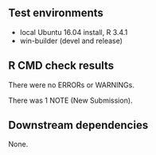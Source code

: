 ## Test environments
* local Ubuntu 16.04 install, R 3.4.1
* win-builder (devel and release)

## R CMD check results
There were no ERRORs or WARNINGs. 

There was 1 NOTE (New Submission).

## Downstream dependencies
None.


